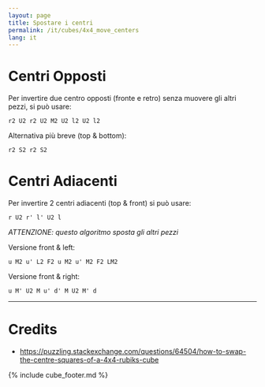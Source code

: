 ```yaml
---
layout: page
title: Spostare i centri
permalink: /it/cubes/4x4_move_centers
lang: it
---
```


# <SEZIONE DA VERIFICARE>

# Centri Opposti

Per invertire due centro opposti (fronte e retro) senza muovere gli altri pezzi, si può usare:

`r2 U2 r2 U2 M2 U2 l2 U2 l2`

Alternativa più breve (top & bottom):

`r2 S2 r2 S2`

# Centri Adiacenti

Per invertire 2 centri adiacenti (top & front) si può usare:

`r U2 r' l' U2 l`

*ATTENZIONE: questo algoritmo sposta gli altri pezzi*

Versione front & left:

`u M2 u' L2 F2 u M2 u' M2 F2 LM2`

Versione front & right:

`u M' U2 M u' d' M U2 M' d`

***

# Credits

- <https://puzzling.stackexchange.com/questions/64504/how-to-swap-the-centre-squares-of-a-4x4-rubiks-cube>

{% include cube_footer.md %}